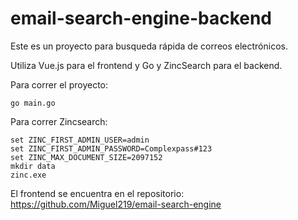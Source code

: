 # email-search-engine-backend

Este es un proyecto para busqueda rápida de correos electrónicos.

Utiliza Vue.js para el frontend y Go y ZincSearch para el backend.

Para correr el proyecto:
```
go main.go
```

Para correr Zincsearch:
```
set ZINC_FIRST_ADMIN_USER=admin
set ZINC_FIRST_ADMIN_PASSWORD=Complexpass#123
set ZINC_MAX_DOCUMENT_SIZE=2097152
mkdir data
zinc.exe
```

El frontend se encuentra en el repositorio: https://github.com/Miguel219/email-search-engine
